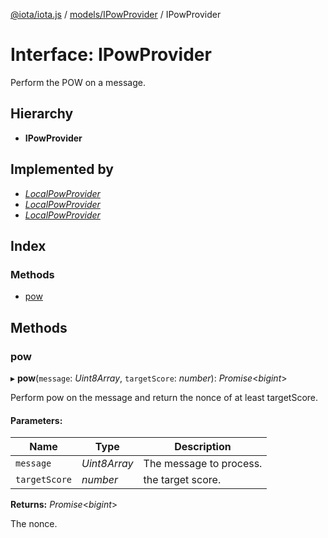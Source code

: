 [@iota/iota.js](../README.md) / [models/IPowProvider](../modules/models_ipowprovider.md) / IPowProvider

# Interface: IPowProvider

Perform the POW on a message.

## Hierarchy

* **IPowProvider**

## Implemented by

* [*LocalPowProvider*](../classes/pow_localpowprovider.localpowprovider.md)
* [*LocalPowProvider*](../classes/index_browser.localpowprovider.md)
* [*LocalPowProvider*](../classes/index_node.localpowprovider.md)

## Index

### Methods

* [pow](models_ipowprovider.ipowprovider.md#pow)

## Methods

### pow

▸ **pow**(`message`: *Uint8Array*, `targetScore`: *number*): *Promise*<*bigint*\>

Perform pow on the message and return the nonce of at least targetScore.

#### Parameters:

Name | Type | Description |
------ | ------ | ------ |
`message` | *Uint8Array* | The message to process.   |
`targetScore` | *number* | the target score.   |

**Returns:** *Promise*<*bigint*\>

The nonce.
